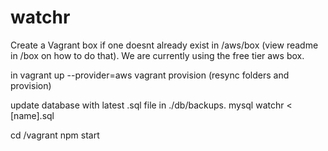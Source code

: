 watchr
======

Create a Vagrant box if one doesnt already exist in /aws/box (view readme in /box on how to do that).
We are currently using the free tier aws box.

in vagrant up --provider=aws
vagrant provision (resync folders and provision)

update database with latest .sql file in ./db/backups. mysql watchr < [name].sql

cd /vagrant
npm start
